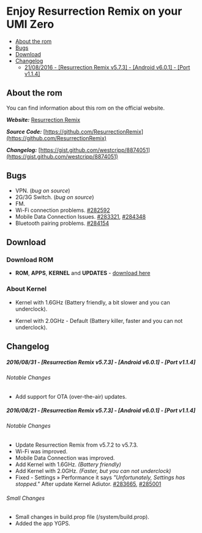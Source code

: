 # Enjoy Resurrection Remix on your UMI Zero

 * [About the rom](#about-the-rom)
 * [Bugs](#bugs)
 * [Download](#download)
 * [Changelog](#changelog)
   * [21/08/2016 - [Resurrection Remix v5.7.3] - [Android v6.0.1] - [Port v1.1.4]](#21082016---resurrection-remix-v573---android-v601---port-v114)

## About the rom

You can find information about this rom on the official website.

***Website:*** [Resurrection Remix](http://www.resurrectionremix.com/)

***Source Code:*** [https://github.com/ResurrectionRemix](https://github.com/ResurrectionRemix)

***Changelog:*** [https://gist.github.com/westcripp/8874051](https://gist.github.com/westcripp/8874051)

## Bugs

- VPN. (_bug on source_)
- 2G/3G Switch. (_bug on source_)
- FM.
- Wi-Fi connection problems. [#282592](http://www.needrom.com/download/resurrection-remix-v5-7-3-for-umi-zero/comment-page-1/#comment-282592)
- Mobile Data Connection Issues. [#283321](http://www.needrom.com/download/resurrection-remix-v5-7-3-for-umi-zero/comment-page-2/#comment-283321), [#284348](http://www.needrom.com/download/resurrection-remix-v5-7-3-for-umi-zero/comment-page-4/#comment-284348)
- Bluetooth pairing problems. [#284154](http://www.needrom.com/download/resurrection-remix-v5-7-3-for-umi-zero/comment-page-4/#comment-284154)

## Download

### Download ROM

 * **ROM**, **APPS**, **KERNEL** and **UPDATES** - [download here](https://mega.nz/#F!pJ0HXTjK!VkrcrdtTsT5ZyrxYZ1pjLw)

### About Kernel

 * Kernel with 1.6GHz (Battery friendly, a bit slower and you can underclock).

 * Kernel with 2.0GHz - Default (Battery killer, faster and you can not underclock).

## Changelog

##### 2016/08/31 - [Resurrection Remix v5.7.3] - [Android v6.0.1] - [Port v1.1.4]

###### Notable Changes

- Add support for OTA (over-the-air) updates.

##### 2016/08/21 - [Resurrection Remix v5.7.3] - [Android v6.0.1] - [Port v1.1.4]

###### Notable Changes

- Update Resurrection Remix from v5.7.2 to v5.7.3.
- Wi-Fi was improved.
- Mobile Data Connection was improved.
- Add Kernel with 1.6GHz. _(Battery friendly)_
- Add Kernel with 2.0GHz. _(Faster, but you can not underclock)_
- Fixed - Settings » Performance it says _"Unfortunately, Settings has stopped."_ After update Kernel Adiutor. [#283665](http://www.needrom.com/download/resurrection-remix-v5-7-3-for-umi-zero/comment-page-3/#comment-283665), [#285001](http://www.needrom.com/download/resurrection-remix-v5-7-3-for-umi-zero/comment-page-5/#comment-285001)

###### Small Changes

- Small changes in build.prop file (/system/build.prop).
- Added the app YGPS.
